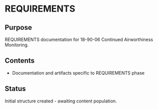 # REQUIREMENTS

## Purpose
REQUIREMENTS documentation for 18-90-06 Continued Airworthiness Monitoring.

## Contents
- Documentation and artifacts specific to REQUIREMENTS phase

## Status
Initial structure created - awaiting content population.
